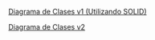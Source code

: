 [Diagrama de Clases v1 (Utilizando SOLID)](https://drive.google.com/file/d/1cDUHP38Veetx6VWCIQsh8156ih2UR8Mr/view?usp=sharing)

[Diagrama de Clases v2](https://drive.google.com/file/d/1YwW_Fd4fABO_aREwebZBVSPzpUJCqixh/view?usp=sharing)
